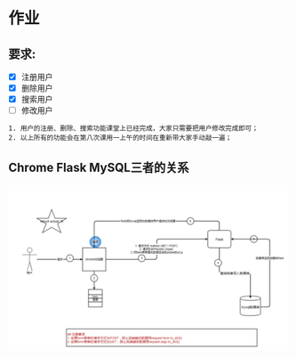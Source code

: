 # 作业 

## 要求:

- [x] 注册用户
- [x] 删除用户
- [x] 搜索用户
- [ ] 修改用户

```bash
1. 用户的注册、删除、搜索功能课堂上已经完成，大家只需要把用户修改完成即可；
2. 以上所有的功能会在第八次课用一上午的时间在重新带大家手动敲一遍；
```

## Chrome Flask MySQL三者的关系
![relation](./monkey/images/flask-mysql.jpg)

